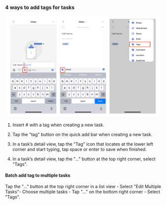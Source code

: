 ### 4 ways to add tags for tasks

![iosaddtag1](../../images/ticktick-ios-app/tags/addtagtotask.jpg)

1. Insert # with a tag when creating a new task.

2. Tap the "tag" button on the quick add bar when creating a new task.

3. In a task’s detail view, tap the "Tag" icon that locates at the lower left corner and start typing, tap space or enter to save when finished.

3. In a task’s detail view, tap the "..."  button at the top right corner, select "Tags".


#### Batch add tag to multiple tasks

Tap the "..." button at the top right corner in a list view - Select "Edit Multiple Tasks"- Choose multiple tasks - Tap "..." on the bottom right corner - Select "Tags".

